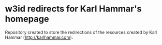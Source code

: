 w3id redirects for Karl Hammar's homepage
===================

Repository created to store the redirections of the resources created by Karl Hammar (http://karlhammar.com).
